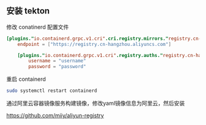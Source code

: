 ## 安装 tekton

修改 conatinerd 配置文件

```conf
[plugins."io.containerd.grpc.v1.cri".cri.registry.mirrors."registry.cn-hangzhou.aliyuncs.com"]
    endpoint = ["https://registry.cn-hangzhou.aliyuncs.com"]

    [plugins."io.containerd.grpc.v1.cri".registry.auths."registry.cn-hangzhou.aliyuncs.com"]
        username = "username"
        password = "password"
```

重启 containerd

```bash
sudo systemctl restart containerd
```

通过阿里云容器镜像服务构建镜像，修改yaml镜像信息为阿里云，然后安装

https://github.com/miiy/aliyun-registry